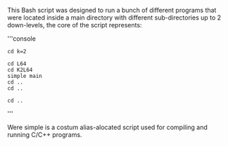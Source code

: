 This Bash script was designed to
run a bunch of different programs 
that were located inside a main
directory with different sub-directories
up to 2 down-levels, the core of the 
script represents:

'''console

    cd k=2

    cd L64
    cd K2L64
    simple main
    cd ..
    cd ..

    cd ..

'''

Were simple is a costum alias-alocated
script used for compiling and running 
C/C++ programs.
